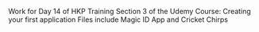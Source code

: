Work for Day 14 of HKP Training
Section 3 of the Udemy Course: Creating your first application
Files include Magic ID App and Cricket Chirps
